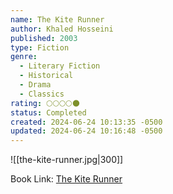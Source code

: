 ```yaml
---
name: The Kite Runner
author: Khaled Hosseini
published: 2003
type: Fiction
genre:
  - Literary Fiction
  - Historical
  - Drama
  - Classics
rating: 🌕🌕🌕🌕🌑
status: Completed
created: 2024-06-24 10:13:35 -0500
updated: 2024-06-24 10:16:48 -0500
---
```


![[the-kite-runner.jpg|300]]

Book Link: [The Kite Runner](https://www.goodreads.com/book/show/77203.The_Kite_Runner)
